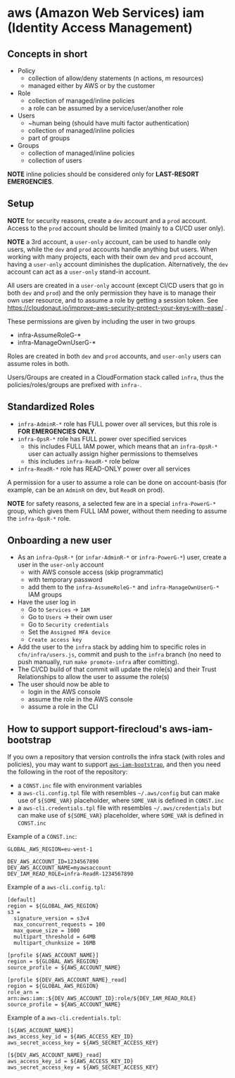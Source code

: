 # aws (Amazon Web Services) iam (Identity Access Management)

## Concepts in short

* Policy
  * collection of allow/deny statements (n actions, m resources)
  * managed either by AWS or by the customer
* Role
  * collection of managed/inline policies
  * a role can be assumed by a service/user/another role
* Users
  * ~human being (should have multi factor authentication)
  * collection of managed/inline policies
  * part of groups
* Groups
  * collection of managed/inline policies
  * collection of users

**NOTE** inline policies should be considered only for **LAST-RESORT EMERGENCIES**.


## Setup

**NOTE** for security reasons, create a `dev` account and a `prod` account.
Access to the `prod` account should be limited (mainly to a CI/CD user only).

**NOTE** a 3rd account, a `user-only` account, can be used to handle only users,
while the `dev` and `prod` accounts handle anything but users.
When working with many projects, each with their own `dev` and `prod` account,
having a `user-only` account diminishes the duplication. Alternatively, the `dev` account
can act as a `user-only` stand-in account.

All users are created in a `user-only` account (except CI/CD users that go in both `dev` and `prod`)
and the only permission they have is to manage their own user resource,
and to assume a role by getting a session token.
See https://cloudonaut.io/improve-aws-security-protect-your-keys-with-ease/ .

These permissions are given by including the user in two groups

* infra-AssumeRoleG-*
* infra-ManageOwnUserG-*

Roles are created in both `dev` and `prod` accounts, and `user-only` users can assume roles in both.

Users/Groups are created in a CloudFormation stack called `infra`,
thus the policies/roles/groups are prefixed with `infra-`.


## Standardized Roles

* `infra-AdminR-*` role has FULL power over all services, but this role is **FOR EMERGENCIES ONLY**.
* `infra-OpsR-*` role has FULL power over specified services
  * this includes FULL IAM power, which means that an `infra-OpsR-*` user
    can actually assign higher permissions to themselves
  * this includes `infra-ReadR-*` role below
* `infra-ReadR-*` role has READ-ONLY power over all services

A permission for a user to assume a role can be done on account-basis 
(for example, can be an `AdminR` on dev, but `ReadR` on prod).

**NOTE** for safety reasons, a selected few are in a special `infra-PowerG-*` group,
which gives them FULL IAM power, without them needing to assume the `infra-OpsR-*` role.


## Onboarding a new user

* As an `infra-OpsR-*` (or `infar-AdminR-*` or `infra-PowerG-*`) user, create a user in the `user-only` account
  * with AWS console access (skip programmatic)
  * with temporary password
  * add them to the `infra-AssumeRoleG-*` and `infra-ManageOwnUserG-*` IAM groups
* Have the user log in
  * Go to `Services` -> `IAM`
  * Go to `Users` -> their own user
  * Go to `Security credentials`
  * Set the `Assigned MFA device`
  * `Create access key`
* Add the user to the `infra` stack by adding him to specific roles in `cfn/infra/users.js`,
  commit and push to the `infra` branch (no need to push manually, run 
  `make promote-infra` after comitting). 
* The CI/CD build of that commit will update the role(s) and their Trust Relationships
  to allow the user to assume the role(s)
* The user should now be able to
  * login in the AWS console
  * assume the role in the AWS console
  * assume a role in the CLI


## How to support support-firecloud's aws-iam-bootstrap

If you own a repository that version controlls the infra stack (with roles and policies),
you may want to support [`aws-iam-bootstrap`](../bin/aws-iam-bootstrap),
and then you need the following in the root of the repository:

* a `CONST.inc` file with environment variables
* a `aws-cli.config.tpl` file with resembles `~/.aws/config`
  but can make use of `${SOME_VAR}` placeholder,
  where `SOME_VAR` is defined in `CONST.inc`
* a `aws-cli.credentials.tpl` file with resembles `~/.aws/credentials`
  but can make use of `${SOME_VAR}` placeholder,
  where `SOME_VAR` is defined in `CONST.inc`


Example of a `CONST.inc`:

```
GLOBAL_AWS_REGION=eu-west-1

DEV_AWS_ACCOUNT_ID=1234567890
DEV_AWS_ACCOUNT_NAME=myawsaccount
DEV_IAM_READ_ROLE=infra-ReadR-1234567890
```

Example of a `aws-cli.config.tpl`:

```
[default]
region = ${GLOBAL_AWS_REGION}
s3 =
  signature_version = s3v4
  max_concurrent_requests = 100
  max_queue_size = 1000
  multipart_threshold = 64MB
  multipart_chunksize = 16MB

[profile ${AWS_ACCOUNT_NAME}]
region = ${GLOBAL_AWS_REGION}
source_profile = ${AWS_ACCOUNT_NAME}

[profile ${DEV_AWS_ACCOUNT_NAME}_read]
region = ${GLOBAL_AWS_REGION}
role_arn = arn:aws:iam::${DEV_AWS_ACCOUNT_ID}:role/${DEV_IAM_READ_ROLE}
source_profile = ${AWS_ACCOUNT_NAME}
```

Example of a `aws-cli.credentials.tpl`:

```
[${AWS_ACCOUNT_NAME}]
aws_access_key_id = ${AWS_ACCESS_KEY_ID}
aws_secret_access_key = ${AWS_SECRET_ACCESS_KEY}

[${DEV_AWS_ACCOUNT_NAME}_read]
aws_access_key_id = ${AWS_ACCESS_KEY_ID}
aws_secret_access_key = ${AWS_SECRET_ACCESS_KEY}
```
